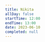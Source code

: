 ```yaml
---
title: Nikita
allDay: false
startTime: 12:00
endTime: 13:00
date: 2023-06-10
completed: null
---
```

